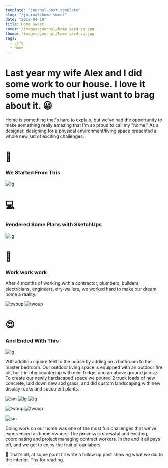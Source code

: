 ```yaml
---
template: "journal-post-template"
slug: "/journal/home-sweet"
date: "2018-04-10"
title: Home Sweet
cover: /images/journal/home-yard-sq.jpg
thumb: /images/journal/home-yard-sq.jpg
Tags:
  - Life
  - Home
---
```


# Last year my wife Alex and I did some work to our house. I love it some much that I just want to brag about it. 😀

Home is something that's hard to explain, but we've had the opportunity to make something really amazing that I'm so proud to call my "home." As a designer, designing for a physical environment/living space presented a whole new set of exciting challenges.

# 🔨

### We Started From This

![lg](/images/journal/home-before.jpg)

# 💻

### Rendered Some Plans with SketchUps

![lg](/journal-gif/home-vid.gif)

# 💪

### Work work work

After 4 months of working with a contractor, plumbers, builders, electricians, engineers, dry-wallers, we worked hard to make our dream home a reality.

![twoup](/journal-gif/home-timelapse.gif)
![twoup](/journal-gif/home-timelapse-02.gif)

# 😍

### And Ended With This

![lg](/images/journal/home-yard-sq.jpg)

200 addition square feet to the house by adding on a bathroom to the master bedroom. Our outdoor living space is equipped with an outdoor fire pit, built-in bbq countertop with mini fridge, and an above ground jacuzzi. To create our newly hardscaped space we poured 2 truck loads of new concrete, laid down new sod grass, and did custom landscaping with new display rocks and succulent plants.

![sm](/images/journal/home-full.jpg)
![lg](/images/journal/home-deck.jpg)
![lg](/images/journal/home-firepit.jpg)

![twoup](/images/journal/home-kitty.jpg)
![twoup](/images/journal/home-puppy.jpg)

![sm](/images/journal/home-chairs.jpg)

Doing work on our home was one of the most fun challenges that we've experienced as home owners. The process is stressful and exciting, coordinating and project managing contract workers. In the end it all pays off, and we get to enjoy the fruit of our labors.

🙂 That's all, at some point I'll write a follow up post showing what we did to the interior. Thx for reading.
